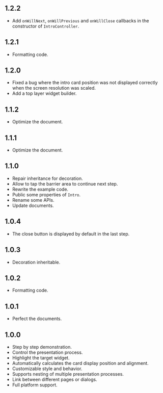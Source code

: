 ## 1.2.2

* Add `onWillNext`, `onWillPrevious` and `onWillClose` callbacks in the constructor of `IntroController`.

## 1.2.1

* Formatting code.

## 1.2.0

* Fixed a bug where the intro card position was not displayed correctly when the screen resolution was scaled.
* Add a top layer widget builder.

## 1.1.2

* Optimize the document.

## 1.1.1

* Optimize the document.

## 1.1.0

* Repair inheritance for decoration.
* Allow to tap the barrier area to continue next step.
* Rewrite the example code.
* Public some properties of `Intro`.
* Rename some APIs.
* Update documents.

## 1.0.4

* The close button is displayed by default in the last step.

## 1.0.3

* Decoration inheritable.

## 1.0.2

* Formatting code.

## 1.0.1

* Perfect the documents.

## 1.0.0

* Step by step demonstration.
* Control the presentation process.
* Highlight the target widget.
* Automatically calculates the card display position and alignment.
* Customizable style and behavior.
* Supports nesting of multiple presentation processes.
* Link between different pages or dialogs.
* Full platform support.

